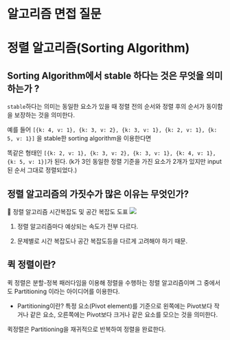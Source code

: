 # 알고리즘 면접 질문

# 정렬 알고리즘(Sorting Algorithm)

## Sorting Algorithm에서 stable 하다는 것은 무엇을 의미하는가 ?

`stable`하다는 의미는 동일한 요소가 있을 때 정렬 전의 순서와 정렬 후의 순서가 동이함을 보장하는 것을 의미한다.

예를 들어 `[{k: 4, v: 1}, {k: 3, v: 2}, {k: 3, v: 1}, {k: 2, v: 1}, {k: 5, v: 1}]` 을 stable한 sorting algorithm을 이용한다면

똑같은 형태인 `[{k: 2, v: 1}, {k: 3, v: 2}, {k: 3, v: 1}, {k: 4, v: 1}, {k: 5, v: 1}]`가 된다. (k가 3인 동일한 정렬 기준을 가진 요소가 2개가 있지만 input된 순서 그대로 정렬되었다.)

## 정렬 알고리즘의 가짓수가 많은 이유는 무엇인가?

📜 정렬 알고리즘 시간복잡도 및 공간 복잡도 도표
<img src="https://github.com/qkraudghgh/coding-interview/raw/master/Interview/question/sorting.png">

1. 정렬 알고리즘마다 예상되는 속도가 전부 다르다.

2. 문제별로 시간 복잡도나 공간 복잡도등을 다르게 고려해야 하기 때문.

## 퀵 정렬이란?

퀵 정렬은 분할-정복 패러다임을 이용해 정렬을 수행하는 정렬 알고리즘이며 그 중에서도 Partitioning 이라는 아이디어를 이용한다.

* Partitioning이란?
    특정 요소(Pivot element)를 기준으로 왼쪽에는 Pivot보다 작거나 같은 요소, 오른쪽에는 Pivot보다 크거나 같은 요소를 모으는 것을 의미한다.

퀵정렬은 Partitioning을 재귀적으로 반복하여 정렬을 완료한다.

